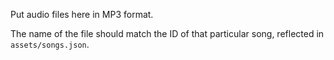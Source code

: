 Put audio files here in MP3 format.

The name of the file should match the ID of that particular song, reflected in `assets/songs.json`.